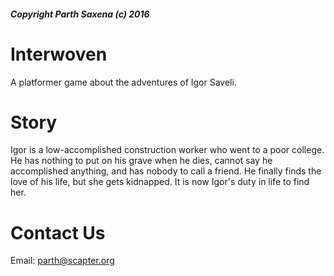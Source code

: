 ##### Copyright Parth Saxena (c) 2016

# Interwoven
A platformer game about the adventures of Igor Saveli.

# Story
Igor is a low-accomplished construction worker who went to a poor college. He has nothing to put on his grave when he dies, cannot say he accomplished anything, and has nobody to call a friend. He finally finds the love of his life, but she gets kidnapped. It is now Igor's duty in life to find her. 

# Contact Us
Email: parth@scapter.org

